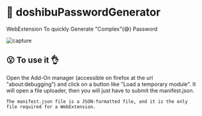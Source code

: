 #  :memo: doshibuPasswordGenerator
WebExtension To quickly Generate "Complex"(:sweat_smile:) Password

![capture](https://cloud.githubusercontent.com/assets/25102672/25643410/eeb8f776-2f9f-11e7-920c-df6bb1b62d93.PNG)

##  :open_mouth: To use it  :ok_hand:
Open the Add-On manager (accessible on firefox at the url "about:debugging") and click on a button like "Load a temporary module".
It will open a file uploader, then you will just have to submit the manifest.json.

```
The manifest.json file is a JSON-formatted file, and it is the only file required for a WebExtension.
```
